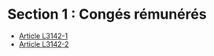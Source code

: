 # Section 1 : Congés rémunérés

* [Article L3142-1](./LEGIARTI000029336810.md)
* [Article L3142-2](./LEGIARTI000006902670.md)
